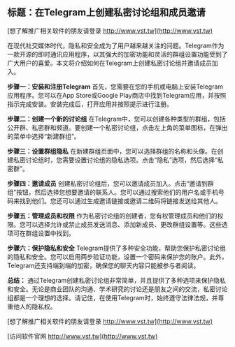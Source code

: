 ## **标题：在Telegram上创建私密讨论组和成员邀请**

[想了解推广相关软件的朋友请登录 http://www.vst.tw](http://www.vst.tw)

在现代社交媒体时代，隐私和安全成为了用户越来越关注的问题。Telegram作为一款开源的即时通讯应用程序，以其强大的加密功能和灵活的群组设置功能受到了广大用户的喜爱。本文将介绍如何在Telegram上创建私密讨论组并邀请成员加入。

**步骤一：安装和注册Telegram**
首先，您需要在您的手机或电脑上安装Telegram应用程序。您可以在App Store或Google Play商店中找到Telegram应用，并按照指示完成安装。安装完成后，打开应用并按照提示进行注册。

**步骤二：创建一个新的讨论组**
在Telegram中，您可以创建各种类型的群组，包括公开群、私密群和频道。要创建一个私密讨论组，点击左上角的菜单图标，在弹出的菜单中选择“新建群组”。

**步骤三：设置群组隐私**
在新建群组页面中，您可以选择群组的名称和头像。在创建私密讨论组时，您需要设置讨论组的隐私选项。点击“隐私”选项，然后选择“私密群”。

**步骤四：邀请成员**
创建私密讨论组后，您可以邀请成员加入。点击“邀请到群组”按钮，然后选择您想要邀请的联系人。您可以通过搜索他们的用户名或手机号码来找到他们。您还可以通过生成邀请链接或邀请二维码将链接发送给其他人。

**步骤五：管理成员和权限**
作为私密讨论组的创建者，您有权管理成员和他们的权限。您可以选择允许或禁止成员发送消息、添加新成员、更改群组设置等。这些选项可在群组设置中找到。

**步骤六：保护隐私和安全**
Telegram提供了多种安全功能，帮助您保护私密讨论组的隐私和安全。您可以启用两步验证功能，设置一个密码来保护您的账户。此外，Telegram还支持端到端的加密，确保您的聊天内容只能被参与者阅读。

**总结：**
通过Telegram创建私密讨论组非常简单，并且提供了多种选项来保护隐私和安全。无论是商业团队的沟通、学术研究的讨论还是朋友之间的交流，私密讨论组都是一个理想的选择。请记住，在使用Telegram时，始终遵守法律法规，并尊重他人的隐私权。

[想了解推广相关软件的朋友请登录 http://www.vst.tw](http://www.vst.tw)


[访问软件官网 http://www.vst.tw](http://www.vst.tw)
